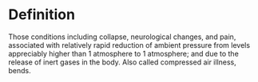 # Definition

Those conditions including collapse, neurological changes, and pain,
associated with relatively rapid reduction of ambient pressure from
levels appreciably higher than 1 atmosphere to 1 atmosphere; and due to
the release of inert gases in the body. Also called compressed air
illness, bends.
